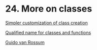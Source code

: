 # 24. More on classes

[Simpler customization of class creation](https://fpy.li/pep487)

[Qualified name for classes and functions](https://fpy.li/pep3155)

[Guido van Rossum](https://www.python.org/download/releases/2.2.3/descrintro/)
